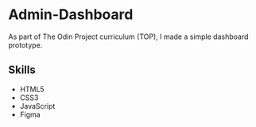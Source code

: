 # Admin-Dashboard
As part of The Odin Project curriculum (TOP), I made a simple dashboard prototype. 

## Skills
- HTML5
- CSS3
- JavaScript
- Figma